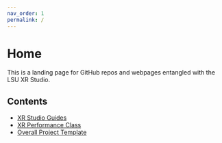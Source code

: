 ```yaml
---
nav_order: 1
permalink: /
---
```


# Home
This is a landing page for GitHub repos and webpages entangled with the LSU XR Studio.

## Contents
* [XR Studio Guides](https://lsuxrstudio.github.io/xrstudioguides)
* [XR Performance Class](https://lsuxrstudio.github.io/xrperformance)
* [Overall Project Template](https://github.com/lsuxrstudio/overall-project-template)
